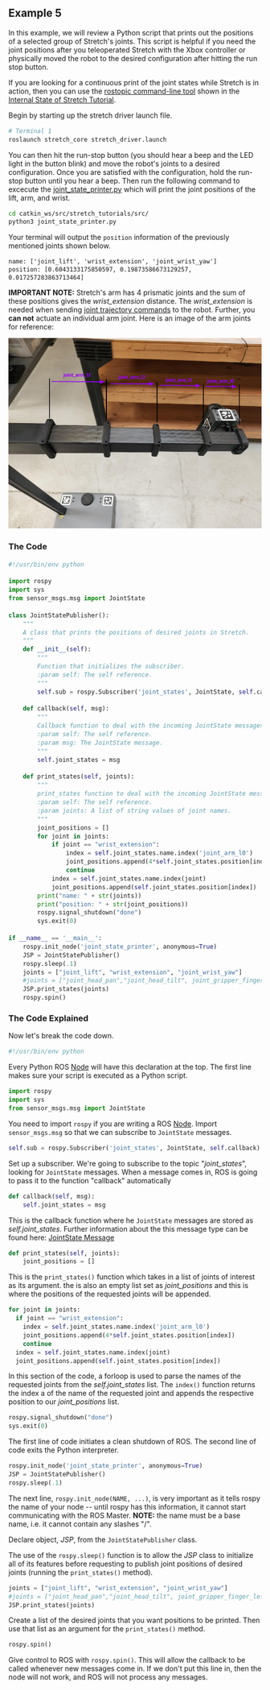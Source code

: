 ## Example 5

In this example, we will review a Python script that prints out the positions of a selected group of Stretch's joints. This script is helpful if you need the joint positions after you teleoperated Stretch with the Xbox controller or physically moved the robot to the desired configuration after hitting the run stop button.

If you are looking for a continuous print of the joint states while Stretch is in action, then you can use the [rostopic command-line tool](http://wiki.ros.org/rostopic) shown in the [Internal State of Stretch Tutorial](internal_state_of_stretch.md).

Begin by starting up the stretch driver launch file.

```bash
# Terminal 1
roslaunch stretch_core stretch_driver.launch
```
You can then hit the run-stop button (you should hear a beep and the LED light in the button blink) and move the robot's joints to a desired configuration. Once you are satisfied with the configuration, hold the run-stop button until you hear a beep. Then run the following command to excecute the [joint_state_printer.py](https://github.com/hello-robot/stretch_tutorials/blob/main/src/joint_state_printer.py) which will print the joint positions of the lift, arm, and wrist.

```bash
cd catkin_ws/src/stretch_tutorials/src/
python3 joint_state_printer.py
```
Your terminal will output the `position` information of the previously mentioned joints shown below.
```
name: ['joint_lift', 'wrist_extension', 'joint_wrist_yaw']
position: [0.6043133175850597, 0.19873586673129257, 0.017257283863713464]

```
**IMPORTANT NOTE:** Stretch's arm has 4 prismatic joints and the sum of these positions gives the *wrist_extension* distance. The *wrist_extension* is needed when sending [joint trajectory commands](follow_joint_trajectory.md) to the robot. Further, you **can not** actuate an individual arm joint. Here is an image of the arm joints for reference:

<p align="center">
  <img src="https://raw.githubusercontent.com/hello-robot/stretch_tutorials/main/images/joints.png"/>
</p>

### The Code
```python
#!/usr/bin/env python

import rospy
import sys
from sensor_msgs.msg import JointState

class JointStatePublisher():
	"""
	A class that prints the positions of desired joints in Stretch.
	"""
	def __init__(self):
		"""
		Function that initializes the subscriber.
		:param self: The self reference.
		"""
		self.sub = rospy.Subscriber('joint_states', JointState, self.callback)

	def callback(self, msg):
		"""
		Callback function to deal with the incoming JointState messages.
		:param self: The self reference.
		:param msg: The JointState message.
		"""
		self.joint_states = msg

	def print_states(self, joints):
		"""
		print_states function to deal with the incoming JointState messages.
		:param self: The self reference.
		:param joints: A list of string values of joint names.
		"""
		joint_positions = []
		for joint in joints:
			if joint == "wrist_extension":
				index = self.joint_states.name.index('joint_arm_l0')
				joint_positions.append(4*self.joint_states.position[index])
				continue
			index = self.joint_states.name.index(joint)
			joint_positions.append(self.joint_states.position[index])
		print("name: " + str(joints))
		print("position: " + str(joint_positions))
		rospy.signal_shutdown("done")
		sys.exit(0)

if __name__ == '__main__':
	rospy.init_node('joint_state_printer', anonymous=True)
	JSP = JointStatePublisher()
	rospy.sleep(.1)
	joints = ["joint_lift", "wrist_extension", "joint_wrist_yaw"]
	#joints = ["joint_head_pan","joint_head_tilt", joint_gripper_finger_left", "joint_gripper_finger_right"]
	JSP.print_states(joints)
	rospy.spin()
```


### The Code Explained
Now let's break the code down.

```python
#!/usr/bin/env python
```
Every Python ROS [Node](http://wiki.ros.org/Nodes) will have this declaration at the top. The first line makes sure your script is executed as a Python script.

```python
import rospy
import sys
from sensor_msgs.msg import JointState
```
You need to import `rospy` if you are writing a ROS [Node](http://wiki.ros.org/Nodes). Import `sensor_msgs.msg` so that we can subscribe to `JointState` messages.

```python
self.sub = rospy.Subscriber('joint_states', JointState, self.callback)
```
Set up a subscriber.  We're going to subscribe to the topic "*joint_states*", looking for `JointState` messages.  When a message comes in, ROS is going to pass it to the function "callback" automatically

```python
def callback(self, msg):
	self.joint_states = msg
```
This is the callback function where he `JointState` messages are stored as *self.joint_states*. Further information about the this message type can be found here: [JointState Message](http://docs.ros.org/en/lunar/api/sensor_msgs/html/msg/JointState.html)

```python
def print_states(self, joints):
	joint_positions = []
```
This is the `print_states()` function which takes in a list of joints of interest as its argument. the is also an empty list set as *joint_positions* and this is where the positions of the requested joints will be appended.

```python
for joint in joints:
  if joint == "wrist_extension":
    index = self.joint_states.name.index('joint_arm_l0')
    joint_positions.append(4*self.joint_states.position[index])
    continue
  index = self.joint_states.name.index(joint)
  joint_positions.append(self.joint_states.position[index])
```
In this section of the code, a forloop is used to parse the names of the requested joints from the *self.joint_states* list. The `index()` function returns the index a of the name of the requested joint and appends the respective position to our *joint_positions* list.

```python
rospy.signal_shutdown("done")
sys.exit(0)
```
The first line of code initiates a clean shutdown of ROS. The second line of code exits the Python interpreter.

```python
rospy.init_node('joint_state_printer', anonymous=True)
JSP = JointStatePublisher()
rospy.sleep(.1)
```
The next line, `rospy.init_node(NAME, ...)`, is very important as it tells rospy the name of your node -- until rospy has this information, it cannot start communicating with the ROS Master. **NOTE:** the name must be a base name, i.e. it cannot contain any slashes "/".

Declare object, *JSP*, from the `JointStatePublisher` class.

The use of the `rospy.sleep()` function is to allow the *JSP* class to initialize all of its features before requesting to publish joint positions of desired joints (running the `print_states()` method).

```python
joints = ["joint_lift", "wrist_extension", "joint_wrist_yaw"]
#joints = ["joint_head_pan","joint_head_tilt", joint_gripper_finger_left", "joint_gripper_finger_right"]
JSP.print_states(joints)
```
Create a list of the desired joints that you want positions to be printed. Then use that list as an argument for the `print_states()` method.

```python
rospy.spin()
```
Give control to ROS with `rospy.spin()`. This will allow the callback to be called whenever new messages come in. If we don't put this line in, then the node will not work, and ROS will not process any messages.
